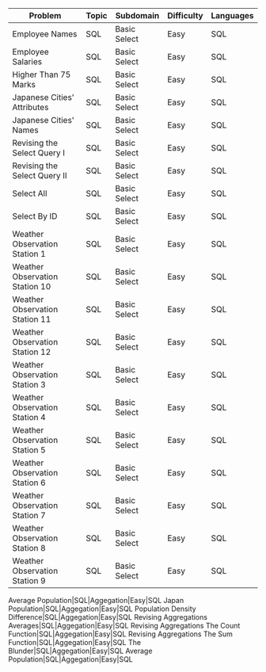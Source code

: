 Problem|Topic|Subdomain|Difficulty|Languages
---|---|---|---|---
Employee Names|SQL|Basic Select|Easy|SQL
Employee Salaries|SQL|Basic Select|Easy|SQL
Higher Than 75 Marks|SQL|Basic Select|Easy|SQL
Japanese Cities' Attributes|SQL|Basic Select|Easy|SQL
Japanese Cities' Names|SQL|Basic Select|Easy|SQL
Revising the Select Query I|SQL|Basic Select|Easy|SQL
Revising the Select Query II|SQL|Basic Select|Easy|SQL
Select All|SQL|Basic Select|Easy|SQL
Select By ID|SQL|Basic Select|Easy|SQL
Weather Observation Station 1|SQL|Basic Select|Easy|SQL
Weather Observation Station 10|SQL|Basic Select|Easy|SQL
Weather Observation Station 11|SQL|Basic Select|Easy|SQL
Weather Observation Station 12|SQL|Basic Select|Easy|SQL
Weather Observation Station 3|SQL|Basic Select|Easy|SQL
Weather Observation Station 4|SQL|Basic Select|Easy|SQL
Weather Observation Station 5|SQL|Basic Select|Easy|SQL
Weather Observation Station 6|SQL|Basic Select|Easy|SQL
Weather Observation Station 7|SQL|Basic Select|Easy|SQL
Weather Observation Station 8|SQL|Basic Select|Easy|SQL
Weather Observation Station 9|SQL|Basic Select|Easy|SQL

Average Population|SQL|Aggegation|Easy|SQL
Japan Population|SQL|Aggegation|Easy|SQL
Population Density Difference|SQL|Aggegation|Easy|SQL
Revising Aggregations Averages|SQL|Aggegation|Easy|SQL
Revising Aggregations The Count Function|SQL|Aggegation|Easy|SQL
Revising Aggregations The Sum Function|SQL|Aggegation|Easy|SQL
The Blunder|SQL|Aggegation|Easy|SQL
Average Population|SQL|Aggegation|Easy|SQL

